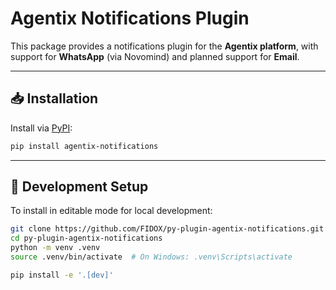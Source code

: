 # Agentix Notifications Plugin

This package provides a notifications plugin for the **Agentix platform**, with support for **WhatsApp** (via Novomind) and planned support for **Email**.

---

## 📥 Installation

Install via [PyPI](https://pypi.org/project/agentix-notifications):

```bash
pip install agentix-notifications
```

---

## 🧪 Development Setup

To install in editable mode for local development:

```bash
git clone https://github.com/FIDOX/py-plugin-agentix-notifications.git
cd py-plugin-agentix-notifications
python -m venv .venv
source .venv/bin/activate  # On Windows: .venv\Scripts\activate

pip install -e '.[dev]'
```
